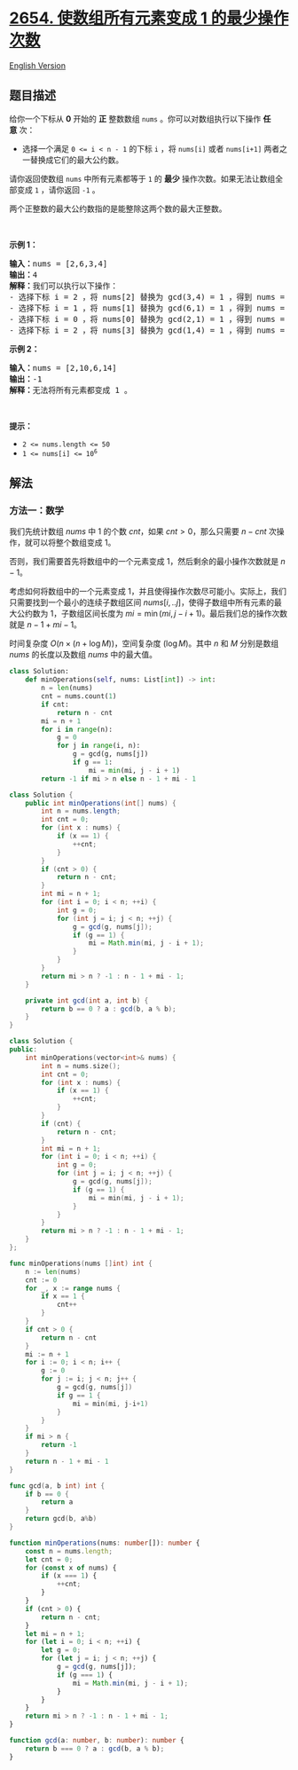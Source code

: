 # [2654. 使数组所有元素变成 1 的最少操作次数](https://leetcode.cn/problems/minimum-number-of-operations-to-make-all-array-elements-equal-to-1)

[English Version](/solution/2600-2699/2654.Minimum%20Number%20of%20Operations%20to%20Make%20All%20Array%20Elements%20Equal%20to%201/README_EN.md)

<!-- tags:数组,数学,数论 -->

## 题目描述

<!-- 这里写题目描述 -->

<p>给你一个下标从 <strong>0</strong>&nbsp;开始的 <strong>正</strong>&nbsp;整数数组&nbsp;<code>nums</code>&nbsp;。你可以对数组执行以下操作 <strong>任意</strong>&nbsp;次：</p>

<ul>
	<li>选择一个满足&nbsp;<code>0 &lt;= i &lt; n - 1</code>&nbsp;的下标 <code>i</code>&nbsp;，将&nbsp;<code>nums[i]</code> 或者&nbsp;<code>nums[i+1]</code>&nbsp;两者之一替换成它们的最大公约数。</li>
</ul>

<p>请你返回使数组 <code>nums</code>&nbsp;中所有元素都等于 <code>1</code>&nbsp;的 <strong>最少</strong>&nbsp;操作次数。如果无法让数组全部变成 <code>1</code>&nbsp;，请你返回 <code>-1</code>&nbsp;。</p>

<p>两个正整数的最大公约数指的是能整除这两个数的最大正整数。</p>

<p>&nbsp;</p>

<p><strong>示例 1：</strong></p>

<pre><b>输入：</b>nums = [2,6,3,4]
<b>输出：</b>4
<b>解释：</b>我们可以执行以下操作：
- 选择下标 i = 2 ，将 nums[2] 替换为 gcd(3,4) = 1 ，得到 nums = [2,6,1,4] 。
- 选择下标 i = 1 ，将 nums[1] 替换为 gcd(6,1) = 1 ，得到 nums = [2,1,1,4] 。
- 选择下标 i = 0 ，将 nums[0] 替换为 gcd(2,1) = 1 ，得到 nums = [1,1,1,4] 。
- 选择下标 i = 2 ，将 nums[3] 替换为 gcd(1,4) = 1 ，得到 nums = [1,1,1,1] 。
</pre>

<p><strong>示例 2：</strong></p>

<pre><b>输入：</b>nums = [2,10,6,14]
<b>输出：</b>-1
<b>解释：</b>无法将所有元素都变成 1 。
</pre>

<p>&nbsp;</p>

<p><strong>提示：</strong></p>

<ul>
	<li><code>2 &lt;= nums.length &lt;= 50</code></li>
	<li><code>1 &lt;= nums[i] &lt;= 10<sup>6</sup></code></li>
</ul>

## 解法

### 方法一：数学

我们先统计数组 $nums$ 中 $1$ 的个数 $cnt$，如果 $cnt \gt 0$，那么只需要 $n - cnt$ 次操作，就可以将整个数组变成 $1$。

否则，我们需要首先将数组中的一个元素变成 $1$，然后剩余的最小操作次数就是 $n - 1$。

考虑如何将数组中的一个元素变成 $1$，并且使得操作次数尽可能小。实际上，我们只需要找到一个最小的连续子数组区间 $nums[i,..j]$，使得子数组中所有元素的最大公约数为 $1$，子数组区间长度为 $mi = \min(mi, j - i + 1)$。最后我们总的操作次数就是 $n - 1 + mi - 1$。

时间复杂度 $O(n \times (n + \log M))$，空间复杂度 $(\log M)$。其中 $n$ 和 $M$ 分别是数组 $nums$ 的长度以及数组 $nums$ 中的最大值。

<!-- tabs:start -->

```python
class Solution:
    def minOperations(self, nums: List[int]) -> int:
        n = len(nums)
        cnt = nums.count(1)
        if cnt:
            return n - cnt
        mi = n + 1
        for i in range(n):
            g = 0
            for j in range(i, n):
                g = gcd(g, nums[j])
                if g == 1:
                    mi = min(mi, j - i + 1)
        return -1 if mi > n else n - 1 + mi - 1
```

```java
class Solution {
    public int minOperations(int[] nums) {
        int n = nums.length;
        int cnt = 0;
        for (int x : nums) {
            if (x == 1) {
                ++cnt;
            }
        }
        if (cnt > 0) {
            return n - cnt;
        }
        int mi = n + 1;
        for (int i = 0; i < n; ++i) {
            int g = 0;
            for (int j = i; j < n; ++j) {
                g = gcd(g, nums[j]);
                if (g == 1) {
                    mi = Math.min(mi, j - i + 1);
                }
            }
        }
        return mi > n ? -1 : n - 1 + mi - 1;
    }

    private int gcd(int a, int b) {
        return b == 0 ? a : gcd(b, a % b);
    }
}
```

```cpp
class Solution {
public:
    int minOperations(vector<int>& nums) {
        int n = nums.size();
        int cnt = 0;
        for (int x : nums) {
            if (x == 1) {
                ++cnt;
            }
        }
        if (cnt) {
            return n - cnt;
        }
        int mi = n + 1;
        for (int i = 0; i < n; ++i) {
            int g = 0;
            for (int j = i; j < n; ++j) {
                g = gcd(g, nums[j]);
                if (g == 1) {
                    mi = min(mi, j - i + 1);
                }
            }
        }
        return mi > n ? -1 : n - 1 + mi - 1;
    }
};
```

```go
func minOperations(nums []int) int {
	n := len(nums)
	cnt := 0
	for _, x := range nums {
		if x == 1 {
			cnt++
		}
	}
	if cnt > 0 {
		return n - cnt
	}
	mi := n + 1
	for i := 0; i < n; i++ {
		g := 0
		for j := i; j < n; j++ {
			g = gcd(g, nums[j])
			if g == 1 {
				mi = min(mi, j-i+1)
			}
		}
	}
	if mi > n {
		return -1
	}
	return n - 1 + mi - 1
}

func gcd(a, b int) int {
	if b == 0 {
		return a
	}
	return gcd(b, a%b)
}
```

```ts
function minOperations(nums: number[]): number {
    const n = nums.length;
    let cnt = 0;
    for (const x of nums) {
        if (x === 1) {
            ++cnt;
        }
    }
    if (cnt > 0) {
        return n - cnt;
    }
    let mi = n + 1;
    for (let i = 0; i < n; ++i) {
        let g = 0;
        for (let j = i; j < n; ++j) {
            g = gcd(g, nums[j]);
            if (g === 1) {
                mi = Math.min(mi, j - i + 1);
            }
        }
    }
    return mi > n ? -1 : n - 1 + mi - 1;
}

function gcd(a: number, b: number): number {
    return b === 0 ? a : gcd(b, a % b);
}
```

<!-- tabs:end -->

<!-- end -->
